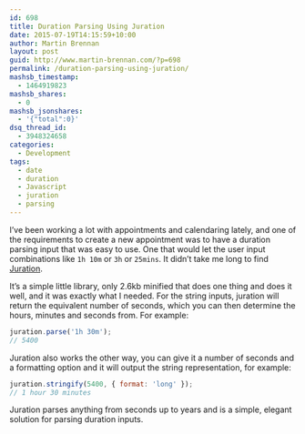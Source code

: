 ```yaml
---
id: 698
title: Duration Parsing Using Juration
date: 2015-07-19T14:15:59+10:00
author: Martin Brennan
layout: post
guid: http://www.martin-brennan.com/?p=698
permalink: /duration-parsing-using-juration/
mashsb_timestamp:
  - 1464919823
mashsb_shares:
  - 0
mashsb_jsonshares:
  - '{"total":0}'
dsq_thread_id:
  - 3948324658
categories:
  - Development
tags:
  - date
  - duration
  - Javascript
  - juration
  - parsing
---
```

I’ve been working a lot with appointments and calendaring lately, and one of the requirements to create a new appointment was to have a duration parsing input that was easy to use. One that would let the user input combinations like `1h 10m` or `3h` or `25mins`. It didn’t take me long to find [Juration](https://github.com/domchristie/juration).

It’s a simple little library, only 2.6kb minified that does one thing and does it well, and it was exactly what I needed. For the string inputs, juration will return the equivalent number of seconds, which you can then determine the hours, minutes and seconds from. For example:

```javascript
juration.parse('1h 30m');
// 5400
```

Juration also works the other way, you can give it a number of seconds and a formatting option and it will output the string representation, for example:

```javascript
juration.stringify(5400, { format: 'long' });
// 1 hour 30 minutes
```

Juration parses anything from seconds up to years and is a simple, elegant solution for parsing duration inputs.
